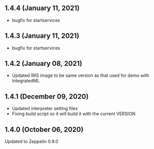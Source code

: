 ## 1.4.4 (January 11, 2021)
  - bugfix for startservices

## 1.4.3 (January 11, 2021)
  - bugfix for startservices

## 1.4.2 (January 08, 2021)
  - Updated IRIS image to be same version as that used for demo with IntegratedML

## 1.4.1 (December 09, 2020)
  - Updated interpreter setting files
  - Fixing build script so it will build it with the current VERSION

## 1.4.0 (October 06, 2020)

Updated to Zeppelin 0.9.0
